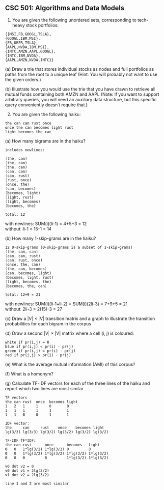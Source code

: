 ## CSC 501: Algorithms and Data Models

1. You are given the following unordered sets, corresponding to tech-heavy stock portfolios:
```
{{MSI,FB,GOOGL,TSLA},
{GOOGL,IBM,MSI},
{FB,UBER,TSLA},
{AAPL,NVDA,IBM,MSI},
{INTC,AMZN,AAPL,GOOGL},
{INTC,IBM,NVDA},
{AAPL,AMZN,NVDA,INTC}}
```
(a) Draw a trie that stores individual stocks as nodes and full portfolios as paths from the root to a unique leaf (Hint: You will probably not want to use the given orders.)

(b) Illustrate how you would use the trie that you have drawn to retrieve all mutual funds containing both AMZN and AAPL (Note: If you want to support arbitrary queries, you will need an auxiliary data structure, but this specific query conveniently doesn’t require that.)

2. You are given the following haiku:
```
the can can rust once
once the can becomes light rust
light becomes the can
```
(a) How many bigrams are in the haiku?
```
includes newlines:

(the, can)
(the, can)
(the, can)
(can, can)
(can, rust)
(rust, once)
(once, the)
(can, becomes)
(becomes, light)
(light, rust)
(light, becomes)
(becomes, the)

total: 12
```
with newlines: SUM(i)(li-1) = 4+5+3 = 12<br>
without: li-1 = 15-1 = 14

(b) How many 1-skip-grams are in the haiku?
```
12 0-skip-grams (0-skip-grams is a subset of 1-skip-grams)
(the, can, can)
(can, can, rust)
(can, rust, once)
(once, the, can)
(the, can, becomes)
(can, becomes, light)
(becomes, light, rust)
(light, becomes, the)
(becomes, the, can)

total: 12+9 = 21
```
with newlines: SUM(i)(li-1+li-2) = SUM(i)(2li-3) = 7+9+5 = 21<br>
without: 2li-3 = 2(15)-3 = 27

(c) Draw a |V| × |V| transition matrix and a graph to illustrate the transition probabilities for each bigram in the corpus

(d) Draw a second |V| × |V| matrix where a cell (i, j) is coloured:
```
white if pr(i,j) = 0
blue if pr(i,j) < pr(i) · pr(j)
green if pr(i,j) = pr(i) · pr(j)
red if pr(i,j) > pr(i) · pr(j)
```

(e) What is the average mutual information (AMI) of this corpus?

(f) What is a homonym?

(g) Calculate TF-IDF vectors for each of the three lines of the haiku and report which
two lines are most similar
```
TF vectors
the can rust  once  becomes light
1   2   1     1     0       0
1   1   1     1     1       1
1   1   0     0     1       1

IDF vector:
the     can     rust    once    becomes light
lg(3/3) lg(3/3) lg(3/2) lg(3/2) lg(3/2) lg(3/2)

TF-IDF TF*IDF:
the can rust      once      becomes   light
0   0   1*lg(3/2) 1*lg(3/2) 0         0
0   0   1*lg(3/2) 1*lg(3/2) 1*lg(3/2) 1*lg(3/2)
0   0   0         0         1*lg(3/2) 1*lg(3/2)

v0 dot v2 = 0
v0 dot v1 = 2lg(3/2)
v1 dot v2 = 2lg(3/2)

line 1 and 2 are most similar
```
